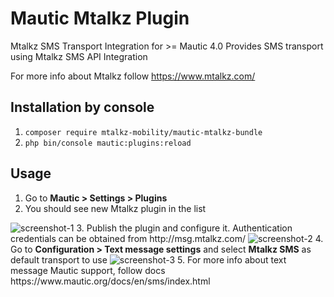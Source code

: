# Mautic Mtalkz Plugin
Mtalkz SMS Transport Integration for >= Mautic 4.0
Provides SMS transport using Mtalkz SMS API Integration

For more info about Mtalkz follow https://www.mtalkz.com/

## Installation by console
1. `composer require mtalkz-mobility/mautic-mtalkz-bundle`
2. `php bin/console mautic:plugins:reload`

## Usage
1. Go to **Mautic > Settings > Plugins**
2. You should see new Mtalkz plugin in the list
<img src="./Assets/img/screenshots/1.png" alt="screenshot-1" />
3. Publish the plugin and configure it. Authentication credentials can be obtained from http://msg.mtalkz.com/
<img src="./Assets/img/screenshots/2.png" alt="screenshot-2" />
4. Go to <b>Configuration > Text message settings</b> and select <b>Mtalkz SMS</b> as default transport to use
<img src="./Assets/img/screenshots/3.png" alt="screenshot-3" />
5. For more info about text message Mautic support, follow docs https://www.mautic.org/docs/en/sms/index.html
